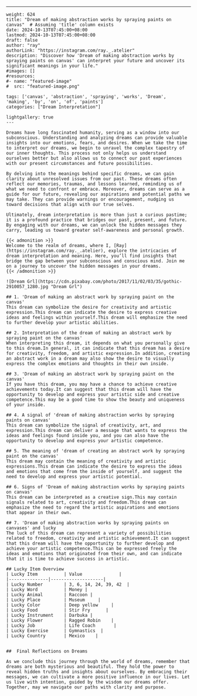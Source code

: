 ---
    weight: 624
    title: "Dream of making abstraction works by spraying paints on canvas"  # Assuming 'title' column exists
    date: 2024-10-13T07:45:00+08:00
    lastmod: 2024-10-13T07:45:00+08:00
    draft: false
    author: "ray"
    authorLink: "https://instagram.com/ray._.atelier"
    description: "Discover how 'Dream of making abstraction works by spraying paints on canvas' can interpret your future and uncover its significant meanings in your life."
    #images: []
    #resources:
    #- name: "featured-image"
    #  src: "featured-image.png"
    
    tags: ['canvas', 'abstraction', 'spraying', 'works', 'Dream', 'making', 'by', 'on', 'of', 'paints']
    categories: ["Dream Interpretation"]
    
    lightgallery: true
    ---
    
    Dreams have long fascinated humanity, serving as a window into our subconscious. Understanding and analyzing dreams can provide valuable insights into our emotions, fears, and desires. When we take the time to interpret our dreams, we begin to unravel the complex tapestry of our inner thoughts. This process not only helps us understand ourselves better but also allows us to connect our past experiences with our present circumstances and future possibilities.
    
    By delving into the meanings behind specific dreams, we can gain clarity about unresolved issues from our past. These dreams often reflect our memories, traumas, and lessons learned, reminding us of what we need to confront or embrace. Moreover, dreams can serve as a guide for our future, revealing our aspirations and potential paths we may take. They can provide warnings or encouragement, nudging us toward decisions that align with our true selves.
    
    Ultimately, dream interpretation is more than just a curious pastime; it is a profound practice that bridges our past, present, and future. By engaging with our dreams, we can unlock the hidden messages they carry, leading us toward greater self-awareness and personal growth.
    
    {{< admonition >}}
    Welcome to the realm of dreams, where I, [Ray](https://instagram.com/ray._.atelier), explore the intricacies of dream interpretation and meaning. Here, you’ll find insights that bridge the gap between your subconscious and conscious mind. Join me on a journey to uncover the hidden messages in your dreams.
    {{< /admonition >}}
    
    ![Dream Grl](https://cdn.pixabay.com/photo/2017/11/02/03/35/gothic-2910057_1280.jpg "Dream Grl")
    
    ## 1. 'Dream of making an abstract work by spraying paint on the canvas'
    This dream can symbolize the desire for creativity and artistic expression.This dream can indicate the desire to express creative ideas and feelings within yourself.This dream will emphasize the need to further develop your artistic abilities.
    
    ## 2. Interpretation of the dream of making an abstract work by spraying paint on the canvas'
    When interpreting this dream, it depends on what you personally give to this dream.In general, it can indicate that this dream has a desire for creativity, freedom, and artistic expression.In addition, creating an abstract work in a dream may also show the desire to visually express the complex emotions and thoughts in their own inside.
    
    ## 3. 'Dream of making an abstract work by spraying paint on the canvas'
    If you have this dream, you may have a chance to achieve creative achievements today.It can suggest that this dream will have the opportunity to develop and express your artistic side and creative competence.This may be a good time to show the beauty and uniqueness of your inside.
    
    ## 4. A signal of 'dream of making abstraction works by spraying paints on canvas'
    This dream can symbolize the signal of creativity, art, and expression.This dream can deliver a message that wants to express the ideas and feelings found inside you, and you can also have the opportunity to develop and express your artistic competence.
    
    ## 5. The meaning of 'dream of creating an abstract work by spraying paint on the canvas'
    This dream may contain the meaning of creativity and artistic expressions.This dream can indicate the desire to express the ideas and emotions that come from the inside of yourself, and suggest the need to develop and express your artistic potential.
    
    ## 6. Signs of 'Dream of making abstraction works by spraying paints on canvas'
    This dream can be interpreted as a creative sign.This may contain signals related to art, creativity and freedom.This dream can emphasize the need to regard the artistic aspirations and emotions that appear in their own.
    
    ## 7. 'Dream of making abstraction works by spraying paints on canvases' and lucky
    The luck of this dream can represent a variety of possibilities related to freedom, creativity and artistic achievement.It can suggest that this dream will have the opportunity to further develop and achieve your artistic competence.This can be expressed freely the ideas and emotions that originated from their own, and can indicate that it is time to achieve success in artistic.
    
    ## Lucky Item Overview
    | Lucky Item          | Value              |
    |---------------|--------------------|
    | Lucky Number        | 3, 6, 14, 24, 39, 42  |
    | Lucky Word          | Money |
    | Lucky Animal        | Raccoon |
    | Lucky Place         | Museum     |
    | Lucky Color         | Deep yellow     |
    | Lucky Food          | Stir Fry      |
    | Lucky Instrument    | Darbuka |
    | Lucky Flower        | Ragged Robin    |
    | Lucky Job           | Life Coach       |
    | Lucky Exercise      | Gymnastics  |
    | Lucky Country       | Mexico    |
    
    
    ##  Final Reflections on Dreams
    
    As we conclude this journey through the world of dreams, remember that dreams are both mysterious and beautiful. They hold the power to reveal hidden truths and insights about ourselves. By embracing their messages, we can cultivate a more positive influence in our lives. Let us live with intention, guided by the wisdom our dreams offer. Together, may we navigate our paths with clarity and purpose.
    